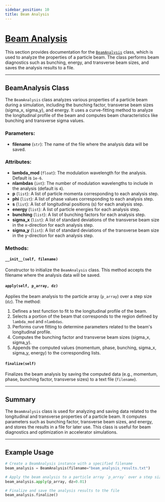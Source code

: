 ```yaml
---
sidebar_position: 10
title: Beam Analysis
---
```


# [Beam Analysis](https://github.com/ocelot-collab/ocelot/blob/master/ocelot/cpbd/physics_proc.py#L551)

This section provides documentation for the [`BeamAnalysis`](https://github.com/ocelot-collab/ocelot/blob/master/ocelot/cpbd/physics_proc.py#L551) class, which is used to analyze the properties of a particle beam. The class performs beam diagnostics such as bunching, energy, and transverse beam sizes, and saves the analysis results to a file.

---

## BeamAnalysis Class

The `BeamAnalysis` class analyzes various properties of a particle beam during a simulation, including the bunching factor, transverse beam sizes (sigma_x, sigma_y), and energy. It uses a curve-fitting method to analyze the longitudinal profile of the beam and computes beam characteristics like bunching and transverse sigma values.

### Parameters:
- **filename** (`str`): The name of the file where the analysis data will be saved.

### Attributes:
- **lambda_mod** (`float`): The modulation wavelength for the analysis. Default is `1e-6`.
- **nlambdas** (`int`): The number of modulation wavelengths to include in the analysis (default is `4`).
- **p** (`list`): A list of particle momenta corresponding to each analysis step.
- **phi** (`list`): A list of phase values corresponding to each analysis step.
- **s** (`list`): A list of longitudinal positions (s) for each analysis step.
- **energy** (`list`): A list of particle energies for each analysis step.
- **bunching** (`list`): A list of bunching factors for each analysis step.
- **sigma_x** (`list`): A list of standard deviations of the transverse beam size in the x-direction for each analysis step.
- **sigma_y** (`list`): A list of standard deviations of the transverse beam size in the y-direction for each analysis step.

### Methods:

#### `__init__(self, filename)`
Constructor to initialize the `BeamAnalysis` class. This method accepts the filename where the analysis data will be saved.

#### `apply(self, p_array, dz)`
Applies the beam analysis to the particle array (`p_array`) over a step size (`dz`). The method:
1. Defines a test function to fit to the longitudinal profile of the beam.
2. Selects a portion of the beam that corresponds to the region defined by `lambda_mod` and `nlambdas`.
3. Performs curve fitting to determine parameters related to the beam's longitudinal profile.
4. Computes the bunching factor and transverse beam sizes (sigma_x, sigma_y).
5. Appends the computed values (momentum, phase, bunching, sigma_x, sigma_y, energy) to the corresponding lists.

#### `finalize(self)`
Finalizes the beam analysis by saving the computed data (e.g., momentum, phase, bunching factor, transverse sizes) to a text file (`filename`).

---

## Summary

The `BeamAnalysis` class is used for analyzing and saving data related to the longitudinal and transverse properties of a particle beam. It computes parameters such as bunching factor, transverse beam sizes, and energy, and stores the results in a file for later use. This class is useful for beam diagnostics and optimization in accelerator simulations.

---

## Example Usage

```python
# Create a BeamAnalysis instance with a specified filename
beam_analysis = BeamAnalysis(filename="beam_analysis_results.txt")

# Apply the beam analysis to a particle array `p_array` over a step size `dz`
beam_analysis.apply(p_array, dz=0.01)

# Finalize and save the analysis results to the file
beam_analysis.finalize()
```